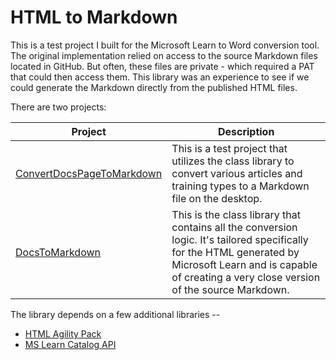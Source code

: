 # HTML to Markdown

This is a test project I built for the Microsoft Learn to Word conversion tool. The original implementation relied on access to the source Markdown files located in GitHub. But often, these files are private - which required a PAT that could then access them. This library was an experience to see if we could generate the Markdown directly from the published HTML files.

There are two projects:

| Project | Description |
|---------|-------------|
| [ConvertDocsPageToMarkdown](./ConvertDocsPageToMarkdown) | This is a test project that utilizes the class library to convert various articles and training types to a Markdown file on the desktop. |
| [DocsToMarkdown](./src) | This is the class library that contains all the conversion logic. It's tailored specifically for the HTML generated by Microsoft Learn and is capable of creating a very close version of the source Markdown. |

The library depends on a few additional libraries --

- [HTML Agility Pack](https://html-agility-pack.net/)
- [MS Learn Catalog API](https://github.com/markjulmar/MSLearnCatalogAPI)

